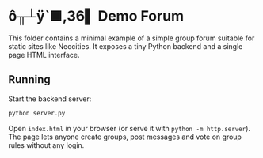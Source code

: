 # ô╥┴ÿ`■,36▌ Demo Forum

This folder contains a minimal example of a simple group forum suitable for static
sites like Neocities. It exposes a tiny Python backend and a single page HTML
interface.

## Running

Start the backend server:

```bash
python server.py
```

Open `index.html` in your browser (or serve it with `python -m http.server`).
The page lets anyone create groups, post messages and vote on group rules without
any login.
